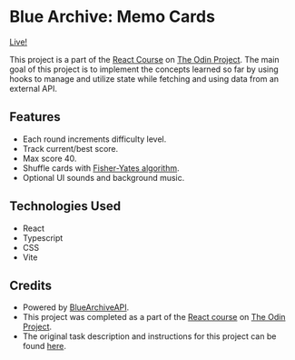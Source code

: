 # Blue Archive: Memo Cards

[Live!](https://kame-sama.github.io/blue-archive-memo-cards/)

This project is a part of the [React Course](https://www.theodinproject.com/paths/full-stack-javascript/courses/react) on [The Odin Project](https://www.theodinproject.com/). The main goal of this project is to implement the concepts learned so far by using hooks to manage and utilize state while fetching and using data from an external API.

## Features

- Each round increments difficulty level.
- Track current/best score.
- Max score 40.
- Shuffle cards with [Fisher-Yates algorithm](https://en.wikipedia.org/wiki/Fisher%E2%80%93Yates_shuffle).
- Optional UI sounds and background music.

## Technologies Used

- React
- Typescript
- CSS
- Vite

## Credits

- Powered by [BlueArchiveAPI](https://github.com/arufars/api-blue-archive).
- This project was completed as a part of the [React course](https://www.theodinproject.com/paths/full-stack-javascript/courses/react) on [The Odin Project](https://www.theodinproject.com/).
- The original task description and instructions for this project can be found [here](https://www.theodinproject.com/lessons/node-path-react-new-memory-card).
